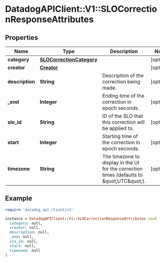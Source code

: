 # DatadogAPIClient::V1::SLOCorrectionResponseAttributes

## Properties

| Name | Type | Description | Notes |
| ---- | ---- | ----------- | ----- |
| **category** | [**SLOCorrectionCategory**](SLOCorrectionCategory.md) |  | [optional] |
| **creator** | [**Creator**](Creator.md) |  | [optional] |
| **description** | **String** | Description of the correction being made. | [optional] |
| **_end** | **Integer** | Ending time of the correction in epoch seconds. | [optional] |
| **slo_id** | **String** | ID of the SLO that this correction will be applied to. | [optional] |
| **start** | **Integer** | Starting time of the correction in epoch seconds. | [optional] |
| **timezone** | **String** | The timezone to display in the UI for the correction times (defaults to \&quot;UTC\&quot;). | [optional] |

## Example

```ruby
require 'datadog_api_client/v1'

instance = DatadogAPIClient::V1::SLOCorrectionResponseAttributes.new(
  category: null,
  creator: null,
  description: null,
  _end: null,
  slo_id: null,
  start: null,
  timezone: null
)
```

